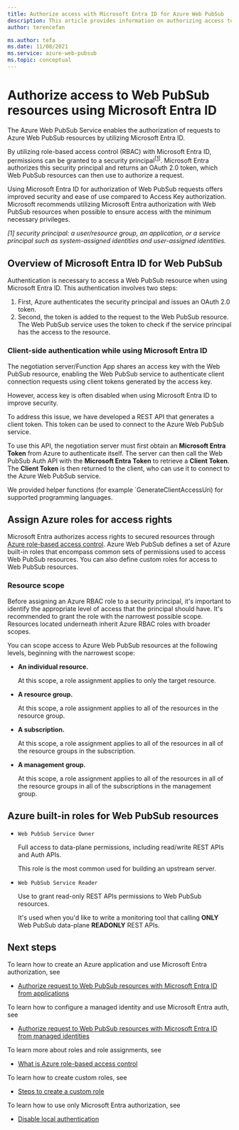 ```yaml
---
title: Authorize access with Microsoft Entra ID for Azure Web PubSub
description: This article provides information on authorizing access to Azure Web PubSub Service resources using Microsoft Entra ID.
author: terencefan

ms.author: tefa
ms.date: 11/08/2021
ms.service: azure-web-pubsub
ms.topic: conceptual
---
```


# Authorize access to Web PubSub resources using Microsoft Entra ID

The Azure Web PubSub Service enables the authorization of requests to Azure Web PubSub resources by utilizing Microsoft Entra ID.

By utilizing role-based access control (RBAC) with Microsoft Entra ID, permissions can be granted to a security principal<sup>[<a href="#security-principal">1</a>]</sup>. Microsoft Entra authorizes this security principal and returns an OAuth 2.0 token, which Web PubSub resources can then use to authorize a request.

Using Microsoft Entra ID for authorization of Web PubSub requests offers improved security and ease of use compared to Access Key authorization. Microsoft recommends utilizing Microsoft Entra authorization with Web PubSub resources when possible to ensure access with the minimum necessary privileges.

<a id="security-principal"></a>
_[1] security principal: a user/resource group, an application, or a service principal such as system-assigned identities and user-assigned identities._

## Overview of Microsoft Entra ID for Web PubSub

Authentication is necessary to access a Web PubSub resource when using Microsoft Entra ID. This authentication involves two steps:

1. First, Azure authenticates the security principal and issues an OAuth 2.0 token.
2. Second, the token is added to the request to the Web PubSub resource. The Web PubSub service uses the token to check if the service principal has the access to the resource.

### Client-side authentication while using Microsoft Entra ID

The negotiation server/Function App shares an access key with the Web PubSub resource, enabling the Web PubSub service to authenticate client connection requests using client tokens generated by the access key.

However, access key is often disabled when using Microsoft Entra ID to improve security.

To address this issue, we have developed a REST API that generates a client token. This token can be used to connect to the Azure Web PubSub service.

To use this API, the negotiation server must first obtain an **Microsoft Entra Token** from Azure to authenticate itself. The server can then call the Web PubSub Auth API with the **Microsoft Entra Token** to retrieve a **Client Token**. The **Client Token** is then returned to the client, who can use it to connect to the Azure Web PubSub service.

We provided helper functions (for example `GenerateClientAccessUri) for supported programming languages.

## Assign Azure roles for access rights

Microsoft Entra authorizes access rights to secured resources through [Azure role-based access control](../role-based-access-control/overview.md). Azure Web PubSub defines a set of Azure built-in roles that encompass common sets of permissions used to access Web PubSub resources. You can also define custom roles for access to Web PubSub resources.

### Resource scope

Before assigning an Azure RBAC role to a security principal, it's important to identify the appropriate level of access that the principal should have. It's recommended to grant the role with the narrowest possible scope. Resources located underneath inherit Azure RBAC roles with broader scopes.

You can scope access to Azure Web PubSub resources at the following levels, beginning with the narrowest scope:

- **An individual resource.**

  At this scope, a role assignment applies to only the target resource.

- **A resource group.**

  At this scope, a role assignment applies to all of the resources in the resource group.

- **A subscription.**

  At this scope, a role assignment applies to all of the resources in all of the resource groups in the subscription.

- **A management group.**

  At this scope, a role assignment applies to all of the resources in all of the resource groups in all of the subscriptions in the management group.

## Azure built-in roles for Web PubSub resources

- `Web PubSub Service Owner`

  Full access to data-plane permissions, including read/write REST APIs and Auth APIs.

  This role is the most common used for building an upstream server.

- `Web PubSub Service Reader`

  Use to grant read-only REST APIs permissions to Web PubSub resources.

  It's used when you'd like to write a monitoring tool that calling **ONLY** Web PubSub data-plane **READONLY** REST APIs.

## Next steps

To learn how to create an Azure application and use Microsoft Entra authorization, see

- [Authorize request to Web PubSub resources with Microsoft Entra ID from applications](howto-authorize-from-application.md)

To learn how to configure a managed identity and use Microsoft Entra auth, see

- [Authorize request to Web PubSub resources with Microsoft Entra ID from managed identities](howto-authorize-from-managed-identity.md)

To learn more about roles and role assignments, see

- [What is Azure role-based access control](../role-based-access-control/overview.md)

To learn how to create custom roles, see

- [Steps to create a custom role](../role-based-access-control/custom-roles.md#steps-to-create-a-custom-role)

To learn how to use only Microsoft Entra authorization, see

- [Disable local authentication](./howto-disable-local-auth.md)
